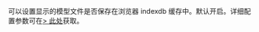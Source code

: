 可以设置显示的模型文件是否保存在浏览器 indexdb 缓存中。默认开启。详细配置参数可在[> 此处](https://ever-xyz.feishu.cn/docx/KH5KdmosNoss1lxApnKc1r4mnJd#Mo26dquOqokOcyx0mfocVnGLnRd)获取。